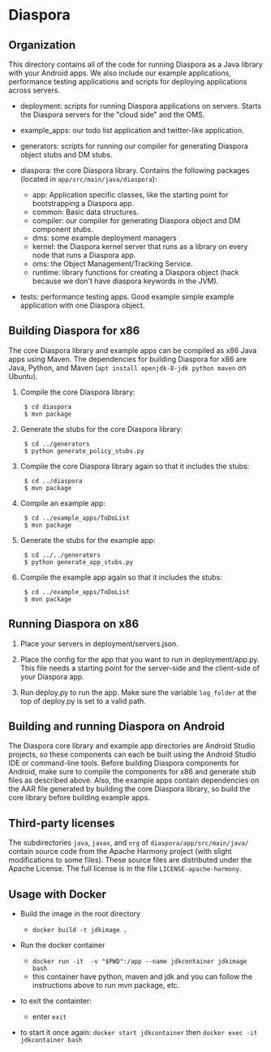 Diaspora
========

## Organization

This directory contains all of the code for running Diaspora as a Java
library with your Android apps. We also include our example
applications, performance testing applications and scripts for
deploying applications across servers. 

- deployment: scripts for running Diaspora applications on
  servers. Starts the Diaspora servers for the "cloud side" and the
  OMS.
  
- example\_apps: our todo list application and twitter-like
  application.

- generators: scripts for running our compiler for generating Diaspora
  object stubs and DM stubs.

- diaspora: the core Diaspora library. Contains the following packages
  (located in `app/src/main/java/diaspora`):
  - app: Application specific classes, like the starting point for bootstrapping a Diaspora app.
  - common: Basic data structures.
  - compiler: our compiler for generating Diaspora object and DM component stubs.
  - dms: some example deployment managers
  - kernel: the Diaspora kernel server that runs as a library on every node that runs a Diaspora app.
  - oms: the Object Management/Tracking Service. 
  - runtime: library functions for creating a Diaspora object (hack because we don't have diaspora keywords in the JVM).

- tests: performance testing apps. Good example simple example
  application with one Diaspora object.

## Building Diaspora for x86

The core Diaspora library and example apps can be compiled as x86 Java apps
using Maven. The dependencies for building Diaspora for x86 are Java, Python,
and Maven (`apt install openjdk-8-jdk python maven` on Ubuntu).

1. Compile the core Diaspora library:

        $ cd diaspora
        $ mvn package

2. Generate the stubs for the core Diaspora library:

        $ cd ../generators
        $ python generate_policy_stubs.py

3. Compile the core Diaspora library again so that it includes the stubs:

        $ cd ../diaspora
        $ mvn package

4. Compile an example app:

        $ cd ../example_apps/ToDoList
        $ mvn package

5. Generate the stubs for the example app:

        $ cd ../../generators
        $ python generate_app_stubs.py

6. Compile the example app again so that it includes the stubs:

        $ cd ../example_apps/ToDoList
        $ mvn package

## Running Diaspora on x86

1. Place your servers in deployment/servers.json.

2. Place the config for the app that you want to run in
deployment/app.py. This file needs a starting point for the
server-side and the client-side of your Diaspora app.

3. Run deploy.py to run the app. Make sure the variable `log_folder` at the
top of deploy.py is set to a valid path.

## Building and running Diaspora on Android

The Diaspora core library and example app directories are Android Studio
projects, so these components can each be built using the Android Studio IDE
or command-line tools. Before building Diaspora components for Android, make
sure to compile the components for x86 and generate stub files as described
above. Also, the example apps contain dependencies on the AAR file generated
by building the core Diaspora library, so build the core library before
building example apps.

## Third-party licenses

The subdirectories `java`, `javax`, and `org` of `diaspora/app/src/main/java/`
contain source code from the Apache Harmony project (with slight modifications
to some files). These source files are distributed under the Apache License.
The full license is in the file `LICENSE-apache-harmony`.


## Usage with Docker 

* Build the image in the root directory
  * `docker build -t jdkimage .`

* Run the docker container
  * `docker run -it  -v "$PWD":/app --name jdkcontainer jdkimage bash`
  * this container have python, maven and jdk and you can follow the instructions above to run mvn package, etc.

* to exit the containter:
  * enter `exit`

* to start it once again: `docker start jdkcontainer` then `docker exec -it jdkcontainer bash`